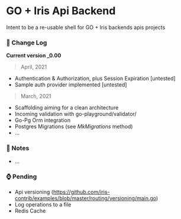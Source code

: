 GO + Iris Api Backend
===

Intent to be a re-usable shell for GO + Iris backends apis projects  

### 🧮 Change Log

**Current version _0.00**

> April, 2021
-   Authentication & Authorization, plus Session Expiration [untested]
-   Sample auth provider implemented [untested]

> March, 2021
-   Scaffolding aiming for a clean architecture
-   Incoming validation with go-playground/validator/
-   Go-Pg Orm integration
-   Postgres Migrations (see _MkMigrations_ method)
-   ...

### 📝 Notes
-   ...

### ⌚ Pending
-   Api versioning (https://github.com/iris-contrib/examples/blob/master/routing/versioning/main.go)
-   Log operations to a file
-   Redis Cache
